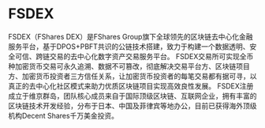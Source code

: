 # FSDEX

FSDEX（FShares DEX）是FShares Group旗下全球领先的区块链去中心化金融服务平台，基于DPOS+PBFT共识的公链技术搭建，致力于构建一个数据透明、安全可信、跨链交易的去中心化数字资产交易服务平台。
FSDEX交易所可实现全币种加密货币交易可永久追溯、数据不可篡改，彻底解决交易平台方、区块链项目方、加密货币投资者三方信任关系，让加密货币投资者的每笔交易都有据可寻，以真正的去中心化社区模式来助力优质区块链项目实现高效良性发展。
FSDEX注册成立于维京群岛，团队核心成员来自于国际顶级区块链、互联网企业，拥有丰富的区块链技术开发经验，分布于日本、中国及菲律宾等地办公，目前已获得海外顶级机构Decent Shares千万美金投资。
